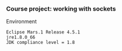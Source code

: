 ### Course project: working with sockets
Environment
```
Eclipse Mars.1 Release 4.5.1
jre1.8.0_66
JDK compliance level = 1.8
```